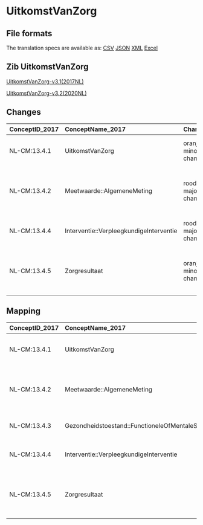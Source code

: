 # UitkomstVanZorg
## File formats

The translation specs are available as: 
[CSV](../csv/UitkomstVanZorg.csv) [JSON](../json/UitkomstVanZorg.json) [XML](../xml/UitkomstVanZorg.xml) [Excel](../excel/UitkomstVanZorg.xlsx)



## Zib UitkomstVanZorg

[UitkomstVanZorg-v3.1(2017NL)](https://zibs.nl/wiki/UitkomstVanZorg-v3.1(2017NL))

[UitkomstVanZorg-v3.2(2020NL)](https://zibs.nl/wiki/UitkomstVanZorg-v3.2(2020NL))









## Changes

| ConceptID_2017   | ConceptName_2017                        | Change               | TypeChange                         | Impact_heen   | TRANSLATIE_spec_heen                                                                                                      | Impact_terug   | TRANSLATIE_spec_terug                                                                                                      | Omschrijving                                                                       |
|:-----------------|:----------------------------------------|:---------------------|:-----------------------------------|:--------------|:--------------------------------------------------------------------------------------------------------------------------|:---------------|:---------------------------------------------------------------------------------------------------------------------------|:-----------------------------------------------------------------------------------|
| NL-CM:13.4.1     | UitkomstVanZorg                         | oranje: minor change | TERMINOLOGY MAPPING CONCEPT CHANGE | Medium        | SCT DefinitionCode [blank] -> [423100009 Results section]                                                                  | Medium         | SCT DefinitionCode [423100009 Results section] -> [blank]                                                                   | SNOMED CT DefinitionCode concept aangepast                                          |
| NL-CM:13.4.2     | Meetwaarde::AlgemeneMeting              | rood: major change   | CONCEPT REMOVED                    | High          | IF [blank] source->target ELSE [stuur de data van de algemeneMeting instance als vrije tekst naar een 2020 ontvanger]     | Low            |                                                                                                                            | Data reference naar zib AlgemeneMeting is verwijderd                               |
| NL-CM:13.4.4     | Interventie::VerpleegkundigeInterventie | rood: major change   | CARDINALITY CHANGE                 | Low           | ZERO-TO-ONE TO ZERO-TO-MANY                                                                                               | High           | ZERO-TO-MANY TO ZERO-TO-ONE                                                                                                | Relatie naar VerpleegkundigeInterventie (Interventie) veranderd van 0..1 naar 0..* |
| NL-CM:13.4.5     | Zorgresultaat                           | oranje: minor change | TERMINOLOGY MAPPING CONCEPT CHANGE | Medium        | LOINC DefinitionCode [27574-3 Skilled nursing treatment plan Progress note and attainment of goals (narrative)] -> [blank] | Medium         | LOINC DefinitionCode [blank] ->  [27574-3 Skilled nursing treatment plan Progress note and attainment of goals (narrative)] | SNOMED CT DefinitionCode concept aangepast                                          |

## Mapping

| ConceptID_2017   | ConceptName_2017                                | Codelists_2017   | Change                  | ConceptID_2020   | ConceptName_2020                                | Codelists_2020   | Bits     | Omschrijving                                                                       | TypeChange                         | Impact_heen   | TRANSLATIE_spec_heen                                                                                                      | Impact_terug   | TRANSLATIE_spec_terug                                                                                                      |
|:-----------------|:------------------------------------------------|:-----------------|:------------------------|:-----------------|:------------------------------------------------|:-----------------|:---------|:-----------------------------------------------------------------------------------|:-----------------------------------|:--------------|:--------------------------------------------------------------------------------------------------------------------------|:---------------|:---------------------------------------------------------------------------------------------------------------------------|
| NL-CM:13.4.1     | UitkomstVanZorg                                 |                  | oranje: minor change    | NL-CM:13.4.1     | UitkomstVanZorg                                 |                  | ZIB-1158 | SNOMED CT DefinitionCode concept aangepast                                          | TERMINOLOGY MAPPING CONCEPT CHANGE | Medium        | SCT DefinitionCode [blank] -> [423100009 Results section]                                                                  | Medium         | SCT DefinitionCode [423100009 Results section] -> [blank]                                                                   |
| NL-CM:13.4.2     | Meetwaarde::AlgemeneMeting                      |                  | rood: major change      | NL-CM:13.4.2     | **concept verwijderd in 2020**                  |                  | ZIB-1158 | Data reference naar zib AlgemeneMeting is verwijderd                               | CONCEPT REMOVED                    | High          | IF [blank] source->target ELSE [stuur de data van de algemeneMeting instance als vrije tekst naar een 2020 ontvanger]     | Low            |                                                                                                                            |
| NL-CM:13.4.3     | Gezondheidstoestand::FunctioneleOfMentaleStatus |                  | groen: geen wijzigingen | NL-CM:13.4.3     | Gezondheidstoestand::FunctioneleOfMentaleStatus |                  |          |                                                                                    |                                    |               |                                                                                                                           |                |                                                                                                                            |
| NL-CM:13.4.4     | Interventie::VerpleegkundigeInterventie         |                  | rood: major change      | NL-CM:13.4.4     | Interventie::VerpleegkundigeInterventie         |                  | ZIB-1154 | Relatie naar VerpleegkundigeInterventie (Interventie) veranderd van 0..1 naar 0..* | CARDINALITY CHANGE                 | Low           | ZERO-TO-ONE TO ZERO-TO-MANY                                                                                               | High           | ZERO-TO-MANY TO ZERO-TO-ONE                                                                                                |
| NL-CM:13.4.5     | Zorgresultaat                                   |                  | oranje: minor change    | NL-CM:13.4.5     | Zorgresultaat                                   |                  | ZIB-1158 | SNOMED CT DefinitionCode concept aangepast                                          | TERMINOLOGY MAPPING CONCEPT CHANGE | Medium        | LOINC DefinitionCode [27574-3 Skilled nursing treatment plan Progress note and attainment of goals (narrative)] -> [blank] | Medium         | LOINC DefinitionCode [blank] ->  [27574-3 Skilled nursing treatment plan Progress note and attainment of goals (narrative)] |


